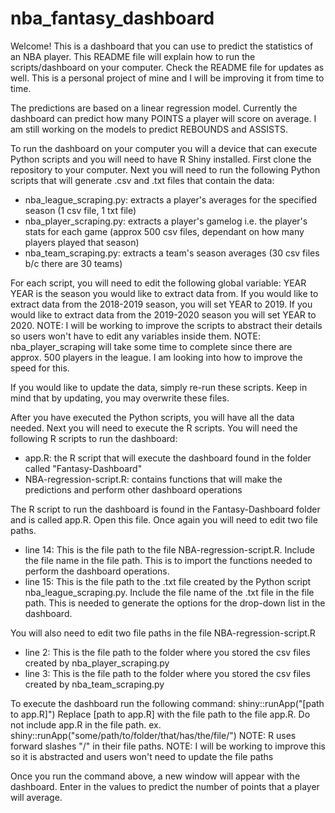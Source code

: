 # nba_fantasy_dashboard

Welcome! This is a dashboard that you can use to predict the statistics of an NBA player.
This README file will explain how to run the scripts/dashboard on your computer. Check the
README file for updates as well. This is a personal project of mine and I will be improving it
from time to time. 

The predictions are based on a linear regression model. Currently the dashboard can predict
how many POINTS a player will score on average. I am still working on the models to predict REBOUNDS
and ASSISTS.

To run the dashboard on your computer you will a device that can execute Python scripts and you will need to have R Shiny installed. 
First clone the repository to your computer.
Next you will need to run the following Python scripts that will generate .csv and .txt files that contain the data:
- nba_league_scraping.py: extracts a player's averages for the specified season (1 csv file, 1 txt file)
- nba_player_scraping.py: extracts a player's gamelog i.e. the player's stats for each game (approx 500 csv files, dependant on how many players played that season)
- nba_team_scraping.py:   extracts a team's season averages (30 csv files b/c there are 30 teams)

For each script, you will need to edit the following global variable: YEAR
YEAR is the season you would like to extract data from. If you would like to extract data from the
2018-2019 season, you will set YEAR to 2019. If you would like to extract data from the 2019-2020 season
you will set YEAR to 2020. 
NOTE: I will be working to improve the scripts to abstract their details so users won't have to edit any variables inside them. 
NOTE: nba_player_scraping will take some time to complete since there are approx. 500 players in the league. I am looking into how to improve the speed for this.  

If you would like to update the data, simply re-run these scripts. Keep in mind that by updating, you may overwrite these files.

After you have executed the Python scripts, you will have all the data needed. Next you will need to execute the R scripts. 
You will need the following R scripts to run the dashboard:
- app.R: the R script that will execute the dashboard found in the folder called "Fantasy-Dashboard"
- NBA-regression-script.R: contains functions that will make the predictions and perform other dashboard operations


The R script to run the dashboard is found in the Fantasy-Dashboard folder and is called app.R. Open this file. Once again you will need to edit two file paths. 
- line 14: This is the file path to the file NBA-regression-script.R. Include the file name in the file path. This is to import the functions needed to perform the dashboard operations. 
- line 15: This is the file path to the .txt file created by the Python script nba_league_scraping.py. Include the file name of the .txt file in the file path. This is needed to generate the options
  for the drop-down list in the dashboard. 

You will also need to edit two file paths in the file NBA-regression-script.R
- line 2: This is the file path to the folder where you stored the csv files created by nba_player_scraping.py
- line 3: This is the file path to the folder where you stored the csv files created by nba_team_scraping.py

To execute the dashboard run the following command: shiny::runApp("[path to app.R]")
Replace [path to app.R] with the file path to the file app.R. Do not include app.R in the file path.
ex. shiny::runApp("some/path/to/folder/that/has/the/file/")
NOTE: R uses forward slashes "/" in their file paths. 
NOTE: I will be working to improve this so it is abstracted and users won't need to update the file paths

Once you run the command above, a new window will appear with the dashboard. Enter in the values to predict the number of points that a player will average. 


